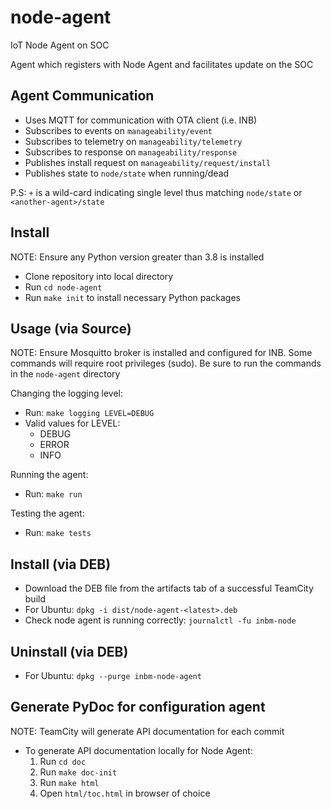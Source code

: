 # node-agent
IoT Node Agent on SOC

Agent which registers with Node Agent and facilitates update on the SOC

## Agent Communication
- Uses MQTT for communication with OTA client (i.e. INB)
- Subscribes to events on `manageability/event`
- Subscribes to telemetry on `manageability/telemetry`
- Subscribes to response on `manageability/response`
- Publishes install request on `manageability/request/install`
- Publishes state to `node/state` when running/dead

 P.S: `+` is a wild-card indicating single level thus matching `node/state` or `<another-agent>/state`

## Install
NOTE: Ensure any Python version greater than 3.8 is installed

- Clone repository into local directory
- Run `cd node-agent`
- Run `make init` to install necessary Python packages

## Usage (via Source)
NOTE:
Ensure Mosquitto broker is installed and configured for INB.
Some commands will require root privileges (sudo).
Be sure to run the commands in the `node-agent` directory

Changing the logging level:

- Run: `make logging LEVEL=DEBUG`
- Valid values for LEVEL:
  - DEBUG
  - ERROR
  - INFO

Running the agent:
- Run: `make run`

Testing the agent:
- Run: `make tests`

## Install (via DEB)
- Download the DEB file from the artifacts tab of a successful TeamCity build
- For Ubuntu: `dpkg -i dist/node-agent-<latest>.deb`
- Check node agent is running correctly: `journalctl -fu inbm-node`


## Uninstall (via DEB)
- For Ubuntu: `dpkg --purge inbm-node-agent`


## Generate PyDoc for configuration agent
NOTE: TeamCity will generate API documentation for each commit

- To generate API documentation locally for Node Agent:
  1. Run `cd doc`
  2. Run `make doc-init`
  3. Run `make html`
  4. Open `html/toc.html` in browser of choice